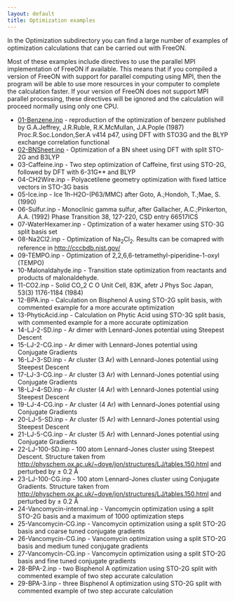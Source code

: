 ```yaml
---
layout: default
title: Optimization examples
---
```


In the Optimization subdirectory you can find a large number of examples of optimization calculations that can be carried out with FreeON.

Most of these examples include directives to use the parallel MPI implementation of FreeON if available. This means that if you compiled a version of FreeON with support for parallel computing using MPI, then the program will be able to use more resources in your computer to complete the calculation faster. If your version of FreeON does not support MPI parallel processing, these directives will be ignored and the calculation will proceed normally using only one CPU.

-   [01-Benzene.inp](01-Benzene.inp "wikilink") - reproduction of the optimization of benzenr published by G.A.Jeffrey, J.R.Ruble, R.K.McMullan, J.A.Pople (1987) Proc.R.Soc.London,Ser.A v414 p47, using DFT with STO3G and the BLYP exchange correlation functional
-   [02-BNSheet.inp](02-BNSheet.inp "wikilink") - Optimization of a BN sheet using DFT with split STO-2G and B3LYP
-   03-Caffeine.inp - Two step optimization of Caffeine, first using STO-2G, followed by DFT with 6-31G\*\* and BLYP
-   04-CH2Wire.inp - Polyacetilene geometry optimization with fixed lattice vectors in STO-3G basis
-   05-Ice.inp - Ice 1h-H2O-(P63/MMC) after Goto, A.;Hondoh, T.;Mae, S.(1990)
-   06-Sulfur.inp - Monoclinic gamma sulfur, after Gallacher, A.C.;Pinkerton, A.A. (1992) Phase Transition 38, 127-220, CSD entry 66517ICS
-   07-WaterHexamer.inp - Optimization of a water hexamer using STO-3G split basis set
-   08-Na2Cl2.inp - Optimization of Na<sub>2</sub>Cl<sub>2</sub>. Results can be comapred with reference in <http://cccbdb.nist.gov/>
-   09-TEMPO.inp - Optimization of 2,2,6,6-tetramethyl-piperidine-1-oxyl (TEMPO)
-   10-Malonaldahyde.inp - Transition state optimization from reactants and products of malonaldehyde.
-   11-CO2.inp - Solid CO\_2 C O Unit Cell, 83K, afetr J Phys Soc Japan, 53(3) 1176-1184 (1984)
-   12-BPA.inp - Calculation on Bisphenol A using STO-2G split basis, with commented example for a more accurate optimization
-   13-PhyticAcid.inp - Calculation on Phytic Acid using STO-3G split basis, with commented example for a more accurate optimization
-   14-LJ-2-SD.inp - Ar dimer with Lennard-Jones potential using Steepest Descent
-   15-LJ-2-CG.inp - Ar dimer with Lennard-Jones potential using Conjugate Gradients
-   16-LJ-3-SD.inp - Ar cluster (3 Ar) with Lennard-Jones potential using Steepest Descent
-   17-LJ-3-CG.inp - Ar cluster (3 Ar) with Lennard-Jones potential using Conjugate Gradients
-   18-LJ-4-SD.inp - Ar cluster (4 Ar) with Lennard-Jones potential using Steepest Descent
-   19-LJ-4-CG.inp - Ar cluster (4 Ar) with Lennard-Jones potential using Conjugate Gradients
-   20-LJ-5-SD.inp - Ar cluster (5 Ar) with Lennard-Jones potential using Steepest Descent
-   21-LJ-5-CG.inp - Ar cluster (5 Ar) with Lennard-Jones potential using Conjugate Gradients
-   22-LJ-100-SD.inp - 100 atom Lennard-Jones cluster using Steepest Descent. Structure taken from <http://physchem.ox.ac.uk/~doye/jon/structures/LJ/tables.150.html> and perturbed by ± 0.2 Å
-   23-LJ-100-CG.inp - 100 atom Lennard-Jones cluster using Conjugate Gradients. Structure taken from <http://physchem.ox.ac.uk/~doye/jon/structures/LJ/tables.150.html> and perturbed by ± 0.2 Å
-   24-Vancomycin-internal.inp - Vancomycin optimization using a split STO-2G basis and a maximum of 1000 optimization steps
-   25-Vancomycin-CG.inp - Vancomycin optimization using a split STO-2G basis and coarse tuned conjugate gradients
-   26-Vancomycin-CG.inp - Vancomycin optimization using a split STO-2G basis and medium tuned conjugate gradients
-   27-Vancomycin-CG.inp - Vancomycin optimization using a split STO-2G basis and fine tuned conjugate gradients
-   28-BPA-2.inp - two Bisphenol A optimization using STO-2G split with commented example of two step accurate calculation
-   29-BPA-3.inp - three Bisphenol A optimization using STO-2G split with commented example of two step accurate calculation

